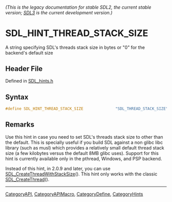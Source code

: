 ###### (This is the legacy documentation for stable SDL2, the current stable version; [SDL3](https://wiki.libsdl.org/SDL3/) is the current development version.)
# SDL_HINT_THREAD_STACK_SIZE

A string specifying SDL's threads stack size in bytes or "0" for the backend's default size

## Header File

Defined in [SDL_hints.h](https://github.com/libsdl-org/SDL/blob/SDL2/include/SDL_hints.h)

## Syntax

```c
#define SDL_HINT_THREAD_STACK_SIZE              "SDL_THREAD_STACK_SIZE"
```

## Remarks

Use this hint in case you need to set SDL's threads stack size to other
than the default. This is specially useful if you build SDL against a non
glibc libc library (such as musl) which provides a relatively small default
thread stack size (a few kilobytes versus the default 8MB glibc uses).
Support for this hint is currently available only in the pthread, Windows,
and PSP backend.

Instead of this hint, in 2.0.9 and later, you can use
[SDL_CreateThreadWithStackSize](SDL_CreateThreadWithStackSize)(). This hint
only works with the classic [SDL_CreateThread](SDL_CreateThread)().

----
[CategoryAPI](CategoryAPI), [CategoryAPIMacro](CategoryAPIMacro), [CategoryDefine](CategoryDefine), [CategoryHints](CategoryHints)


